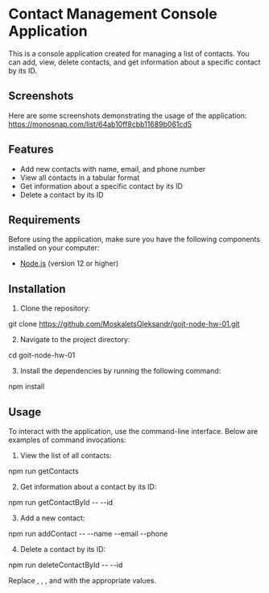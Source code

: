 # Contact Management Console Application

This is a console application created for managing a list of contacts. You can add, view, delete contacts, and get information about a specific contact by its ID.

## Screenshots

Here are some screenshots demonstrating the usage of the application: https://monosnap.com/list/64ab10ff8cbb11689b061cd5

## Features

- Add new contacts with name, email, and phone number
- View all contacts in a tabular format
- Get information about a specific contact by its ID
- Delete a contact by its ID

## Requirements

Before using the application, make sure you have the following components installed on your computer:

- [Node.js](https://nodejs.org) (version 12 or higher)

## Installation

1. Clone the repository:

git clone https://github.com/MoskaletsOleksandr/goit-node-hw-01.git

2. Navigate to the project directory:

cd goit-node-hw-01

3. Install the dependencies by running the following command:

npm install

## Usage

To interact with the application, use the command-line interface. Below are examples of command invocations:

1. View the list of all contacts:

npm run getContacts

2. Get information about a contact by its ID:

npm run getContactById -- --id <contact-id>

3. Add a new contact:

npm run addContact -- --name <contact-name> --email <contact-email> --phone <contact-phone>

4. Delete a contact by its ID:

npm run deleteContactById -- --id <contact-id>

Replace <contact-id>, <contact-name>, <contact-email>, and <contact-phone> with the appropriate values.
